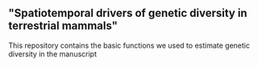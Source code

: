 ## "Spatiotemporal drivers of genetic diversity in terrestrial mammals"
This repository contains the basic functions we used to estimate genetic diversity in the manuscript 
